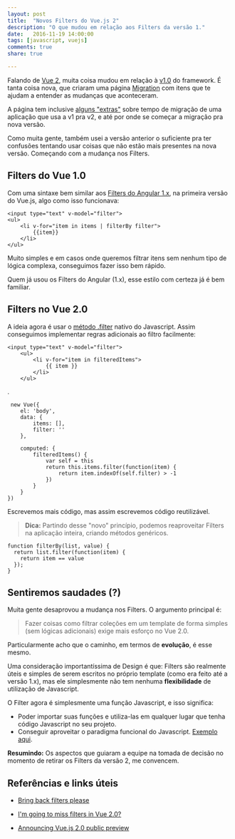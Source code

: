 ```yaml
---
layout: post
title:  "Novos Filters do Vue.js 2"
description: "O que mudou em relação aos Filters da versão 1."
date:   2016-11-19 14:00:00
tags: [javascript, vuejs]
comments: true
share: true

---
```


Falando de  [Vue 2](https://vuejs.org/v2/guide/), muita coisa mudou em relação à [v1.0](http://v1.vuejs.org/guide/) do framework. É tanta coisa nova, que criaram uma página [Migration](https://vuejs.org/v2/guide/migration.html) com itens que te ajudam a entender as mudanças que aconteceram. 

A página tem inclusive [alguns "extras"](https://vuejs.org/v2/guide/migration.html#FAQ) sobre tempo de migração de uma aplicação que usa a v1 pra v2, e até por onde se começar a migração pra nova versão.
 
 Como muita gente, também usei a versão anterior o suficiente pra ter confusões tentando usar coisas que não estão mais presentes na nova versão. Começando com a mudança nos Filters.


Filters do Vue 1.0
-------------
Com uma sintaxe bem similar aos [Filters do Angular 1.x](https://docs.angularjs.org/api/ng/filter/filter), na primeira versão do Vue.js, algo como isso funcionava:

    <input type="text" v-model="filter">
	<ul>
	    <li v-for="item in items | filterBy filter">
		    {{item}}
		</li>
	</ul>
	
Muito simples e em casos onde queremos filtrar itens sem nenhum tipo de lógica complexa, conseguimos fazer isso bem rápido.

Quem já usou os Filters do Angular (1.x), esse estilo com certeza já é bem familiar.


Filters no Vue 2.0
-------------------

A ideia agora é usar o [método .filter](https://developer.mozilla.org/pt-BR/docs/Web/JavaScript/Reference/Global_Objects/Array/filtro) nativo do Javascript. Assim conseguimos implementar regras adicionais ao filtro facilmente:

    <input type="text" v-model="filter">
		<ul>
		    <li v-for="item in filteredItems">
			    {{ item }}
			</li>
		</ul>
   
.
 

     new Vue({
        el: 'body',
        data: {
            items: [],
            filter: ''
        },
    
        computed: {
            filteredItems() {
                var self = this
                return this.items.filter(function(item) {
                    return item.indexOf(self.filter) > -1
                })
            }
        }
    })

Escrevemos mais código, mas assim escrevemos código reutilizável.

> **Dica:** Partindo desse "novo" princípio, podemos reaproveitar Filters na aplicação inteira, criando métodos genéricos.

    function filterBy(list, value) {
      return list.filter(function(item) {
        return item == value
      });
    }
    

Sentiremos saudades (?)
-------------
 Muita gente desaprovou a mudança nos Filters. O argumento principal é: 

 > Fazer coisas como filtrar coleções em um template de forma simples (sem lógicas adicionais) exige mais esforço no Vue 2.0.
 
 Particularmente acho que o caminho, em termos de **evolução**, é esse mesmo. 

Uma consideração importantíssima de Design é que: Filters são realmente úteis e simples de serem escritos no próprio template (como era feito até a versão 1.x), mas ele simplesmente não tem nenhuma **flexibilidade** de utilização de Javascript.

O Filter agora é simplesmente uma função Javascript, e isso significa:

- Poder importar suas funções e utiliza-las em qualquer lugar que tenha código Javascript no seu projeto.
- Conseguir aproveitar o paradigma funcional do Javascript. [Exemplo aqui](https://gist.github.com/andreybleme/8986b787fe0c8a6067f3ffde40b90bfa).

**Resumindo:** Os aspectos que guiaram a equipe na tomada de decisão no momento de retirar os Filters da versão 2, me convencem.

Referências e links úteis
-------------
- [Bring back filters please](https://github.com/vuejs/vue/issues/2756)

- [I'm going to miss filters in Vue 2.0?](https://forum-archive.vuejs.org/topic/3896/i-m-going-to-miss-filters-in-vue-2-0/2)

- [ Announcing Vue.js 2.0 public preview](https://forum-archive.vuejs.org/topic/3891/announcing-vue-js-2-0-public-preview)